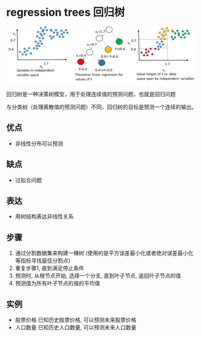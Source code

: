 # regression trees 回归树

![img](res/regression_tree.jpg)

回归树是一种决策树模型，用于处理连续值的预测问题，也就是回归问题

与分类树（处理离散值的预测问题）不同，回归树的目标是预测一个连续的输出。

## 优点

- 非线性分布可以预测

## 缺点

- 过拟合问题

## 表达

- 用树结构表达非线性关系

## 步骤

1. 通过分割数据集来构建一棵树 (使用的是平方误差最小化或者绝对误差最小化等指标寻找最佳分割点)
2. 重复步骤1, 直到满足停止条件
3. 预测时, 从根节点开始, 选择一个分支, 直到叶子节点, 返回叶子节点的值
4. 预测值为所有叶子节点的值的平均值

## 实例

- 股票价格 已知历史股票价格, 可以预测未来股票价格
- 人口数量 已知历史人口数量, 可以预测未来人口数量